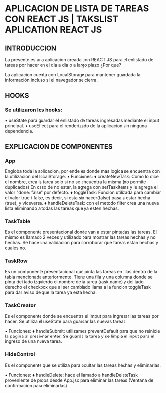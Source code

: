 # APLICACION DE LISTA DE TAREAS CON REACT JS | TAKSLIST APLICATION REACT JS

## INTRODUCCION

La presente es una aplicacion creada con REACT JS para el enlistado de tareas por hacer en el dia a dia o a largo plazo ¿Por que?

La aplicacion cuenta con LocalStorage para mantener guardada la información incluso si el navegador se cierra.

## HOOKS

### Se utilizaron los hooks:
• useState para guardar el enlistado de tareas ingresadas mediante el input principal.
• useEffect para el renderizado de la aplicacion sin ninguna dependencia.

## EXPLICACION DE COMPONENTES

### App
Engloba toda la aplicacion, por ende es donde mas logica se encuentra con la utilizacion del localStorage.
• Funciones:
  ♦ createNewTask: Como lo dice el nombre, crea la tarea solo si no se encuentra la misma (no permite duplicados)
  En caso de no estar, la agrega con setTaskItems y le agrega el valor "done: false" por defecto.
  ♦ toggleTask: Funcion utilizada para cambiar el valor true / false, es decir, si esta sin hacer(false) pasa a estar hecha (true), y viceversa. 
  ♦ handleDeleteTask: con el metodo filter crea una nueva lista eliminando a todas las tareas que ya esten hechas.

### TaskTable 
Es el componente presentacional donde van a estar pintadas las tareas.
El mismo es llamado 2 veces y utilizado para mostrar las tareas hechas y no hechas.
Se hace una validacion para corroborar que tareas estan hechas y cuales no.

### TaskRow
Es un componente presentacional que pinta las tareas en filas dentro de la tabla mencionada anteriormente.
Tiene una fila y una columna donde se pinta del lado izquierdo el nombre de la tarea (task.name) y del lado derecho el checkbox que al ser cambiado llama a la funcion toggleTask para dar aviso de que la tarea ya esta hecha.

### TaskCreator
Es el componente donde se encuentra el imput para ingresar las tareas por hacer.
Se utiliza el useState para guardar las nuevas tareas.

• Funciones:
  ♦ handleSubmit: utilizamos preventDefault para que no reinicie la pagina al presionar enter.
  Se guarda la tarea y se limpia el input para el ingreso de una nueva tarea.

### HideControl
Es el componente que se utiliza para ocultar las tareas hechas y eliminarlas.

• Funciones: 
  ♦ handleDelete: hace el llamado a handleDeleteTask proveniente de props desde App.jsx para eliminar las tareas (Ventana de confirmacion para eliminarlas)
  


